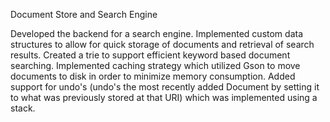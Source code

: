 Document Store and Search Engine


Developed the backend for a search engine. Implemented custom data structures to allow for quick storage of documents and retrieval of search results. Created a trie to support efficient keyword based document searching. Implemented caching strategy which utilized Gson to move documents to disk in order to minimize memory consumption. Added support for undo's (undo's the most recently added Document by setting it to what was previously stored at that URI) which was implemented using a stack.